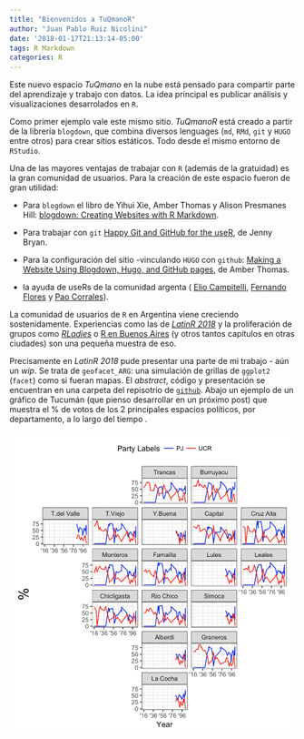 ```yaml
---
title: "Bienvenidos a TuQmanoR"
author: "Juan Pablo Ruiz Nicolini"
date: '2018-01-17T21:13:14-05:00'
tags: R Markdown
categories: R
---
```




Este nuevo espacio _TuQmano_ en la nube está pensado para compartir parte del aprendizaje y trabajo con datos. La idea principal es publicar análisis y visualizaciones desarrolados en `R`. 

Como primer ejemplo vale este mismo sitio. *TuQmanoR* está creado a partir de la librería `blogdown`, que combina diversos lenguages (`md`, `RMd`, `git` y `HUGO` entre otros) para crear sitios estáticos. Todo desde el mismo entorno de `RStudio`. 

Una de las mayores ventajas de trabajar con `R` (además de la gratuidad) es la gran comunidad de usuarios. Para la creación de este espacio fueron de gran utilidad: 

* Para `blogdown` el libro de Yihui Xie, Amber Thomas y Alison Presmanes Hill: [blogdown: Creating Websites with R Markdown](https://bookdown.org/yihui/blogdown/).

* Para trabajar con `git` [Happy Git and GitHub for the useR](https://happygitwithr.com/), de Jenny Bryan.

* Para la configuración del sitio -vinculando `HUGO` con `github`: [Making a Website Using Blogdown, Hugo, and GitHub pages](http://amber.rbind.io/blog/2016/12/19/creatingsite/), de Amber Thomas.

* la ayuda de useRs de la comunidad argenta ( [Elio Campitelli](https://twitter.com/d_olivaw), [Fernando Flores](https://twitter.com/ds_floresf) y [Pao Corrales](https://twitter.com/PaobCorrales)).

La comunidad de usuarios de `R` en Argentina viene creciendo sostenidamente. Experiencias como las de [*LatinR 2018*](http://latin-r.com/) y la proliferación de grupos como [*RLadies*](https://twitter.com/RLadiesBA) o [R en Buenos Aires](https://twitter.com/renbaires) (y otros tantos capítulos en otras ciudades) son una pequeña muestra de eso. 

Precisamente en *LatinR 2018* pude presentar una parte de mi trabajo - aún un _wip_. Se trata de `geofacet_ARG`: una simulación de grillas de `ggplot2` (`facet`) como si fueran mapas. El _abstract_, código y presentación se encuentran en una carpeta del repisotrio de [`github`](https://github.com/TuQmano/geofacet_ARG/tree/master/.LatinR). Abajo un ejemplo de un gráfico de Tucumán (que pienso desarrollar en un próximo post) que muestra el % de votos de los 2 principales espacios políticos, por departamento, a lo largo del tiempo .

![](https://raw.githubusercontent.com/TuQmano/geofacet_ARG/master/.LatinR/TUCGeoFacet.png)



